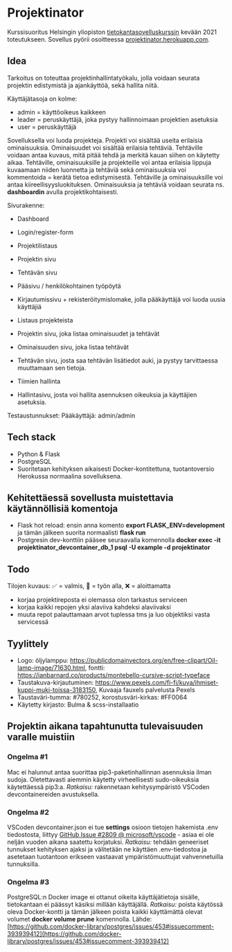 # Projektinator

Kurssisuoritus Helsingin yliopiston [tietokantasovelluskurssin](https://hy-tsoha.github.io/materiaali/index) kevään 2021 toteutukseen.
Sovellus pyörii osoitteessa [projektinator.herokuapp.com](https://projektinator.herokuapp.com).

## Idea

Tarkoitus on toteuttaa projektinhallintatyökalu, jolla voidaan seurata projektin edistymistä ja ajankäyttöä, sekä hallita niitä.

Käyttäjätasoja on kolme:

- admin = käyttöoikeus kaikkeen
- leader = peruskäyttäjä, joka pystyy hallinnoimaan projektien asetuksia
- user = peruskäyttäjä

Sovelluksella voi luoda projekteja. Projekti voi sisältää useita erilaisia ominaisuuksia. Ominaisuudet voi sisältää erilaisia tehtäviä. Tehtäville voidaan antaa kuvaus, mitä pitää tehdä ja merkitä kauan siihen on käytetty aikaa. Tehtäville, ominaisuuksille ja projekteille voi antaa erilaisia lippuja kuvaamaan niiden luonnetta ja tehtäviä sekä ominaisuuksia voi kommentoida = kerätä tietoa edistymisestä. Tehtäville ja ominaisuuksille voi antaa kiireellisyysluokituksen. Ominaisuuksia ja tehtäviä voidaan seurata ns. **dashboardin** avulla projektikohtaisesti.

Sivurakenne:

- Dashboard
- Login/register-form
- Projektilistaus
- Projektin sivu
- Tehtävän sivu


- Pääsivu / henkilökohtainen työpöytä
- Kirjautumissivu + rekisteröitymislomake, jolla pääkäyttäjä voi luoda uusia käyttäjiä
- Listaus projekteista
- Projektin sivu, joka listaa ominaisuudet ja tehtävät
- Ominaisuuden sivu, joka listaa tehtävät
- Tehtävän sivu, josta saa tehtävän lisätiedot auki, ja pystyy tarvittaessa muuttamaan sen tietoja.
- Tiimien hallinta
- Hallintasivu, josta voi hallita asennuksen oikeuksia ja käyttäjien asetuksia.

Testaustunnukset:
Pääkäyttäjä: admin/admin

## Tech stack

- Python & Flask
- PostgreSQL
- Suoritetaan kehityksen aikaisesti Docker-kontitettuna, tuotantoversio Herokussa normaalina sovelluksena.

## Kehitettäessä sovellusta muistettavia käytännöllisiä komentoja

- Flask hot reload: ensin anna komento **export FLASK_ENV=development** ja tämän jälkeen suorita normaalisti **flask run**
- Postgresin dev-konttiin pääsee seuraavalla komennolla **docker exec -it projektinator_devcontainer_db_1 psql -U example -d projektinator**

## Todo

Tilojen kuvaus: ✅ = valmis, 🏃 = työn alla, ❌ = aloittamatta

- korjaa projektireposta ei olemassa olon tarkastus serviceen
- korjaa kaikki repojen yksi alaviiva kahdeksi alaviivaksi
- muuta repot palauttamaan arvot tuplessa tms ja luo objektiksi vasta servicessä


## Tyylittely

- Logo: öljylamppu: <https://publicdomainvectors.org/en/free-clipart/Oil-lamp-image/71630.html>, fontti: <https://ianbarnard.co/products/montebello-cursive-script-typeface>
- Taustakuva-kirjautuminen: <https://www.pexels.com/fi-fi/kuva/ihmiset-kuppi-muki-toissa-3183150>, Kuvaaja fauxels palvelusta Pexels
- Taustaväri-tumma: #780252, korostusväri-kirkas: #FF0064
- Käytetty kirjasto: Bulma & scss-installaatio

## Projektin aikana tapahtunutta tulevaisuuden varalle muistiin

### Ongelma #1

Mac ei halunnut antaa suorittaa pip3-paketinhallinnan asennuksia ilman sudoja. Oletettavasti aiemmin käytetty virheellisesti sudo-oikeuksia käytettäessä pip3:a. _Ratkaisu:_ rakennetaan kehitysympäristö VSCoden devcontainereiden avustuksella.

### Ongelma #2

VSCoden devcontainer.json ei tue **settings** osioon tietojen hakemista .env tiedostosta, liittyy [GitHub Issue #2809 @ microsoft/vscode](https://github.com/microsoft/vscode/issues/2809) - asiaa ei ole neljän vuoden aikana saatettu korjatuksi. _Ratkaisu:_ tehdään geneeriset tunnukset kehityksen ajaksi ja välitetään ne käyttäen .env-tiedostoa ja asetetaan tuotantoon erikseen vastaavat ympäristömuuttujat vahvennetuilla tunnuksilla.

### Ongelma #3

PostgreSQL:n Docker image ei ottanut oikeita käyttäjätietoja sisälle, tietokantaan ei päässyt käsiksi millään käyttäjällä. _Ratkaisu:_ poista käytössä oleva Docker-kontti ja tämän jälkeen poista kaikki käyttämättä olevat volumet **docker volume prune** komennolla. Lähde: [https://github.com/docker-library/postgres/issues/453#issuecomment-393939412](https://github.com/docker-library/postgres/issues/453#issuecomment-393939412)
